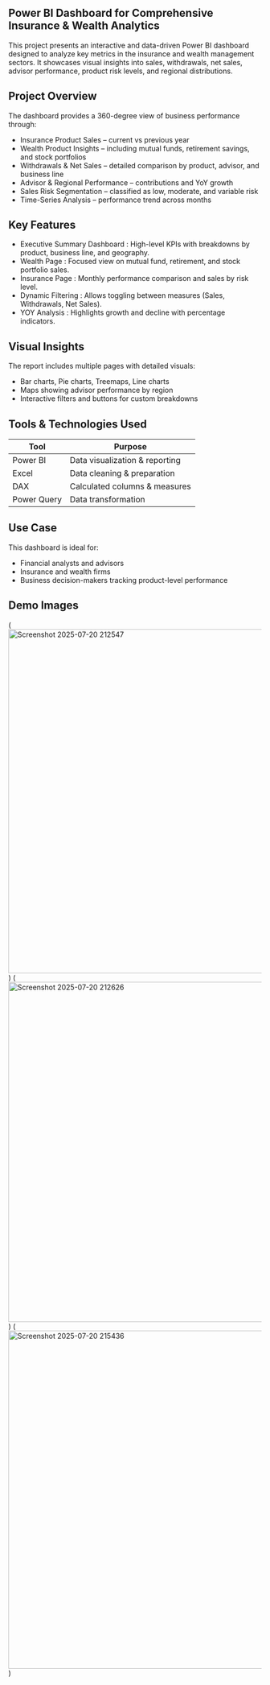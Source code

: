 ## Power BI Dashboard for Comprehensive Insurance & Wealth Analytics

This project presents an interactive and data-driven Power BI dashboard designed to analyze key metrics in the insurance and wealth management sectors. It showcases visual insights into sales, withdrawals, net sales, advisor performance, product risk levels, and regional distributions.

## Project Overview

The dashboard provides a 360-degree view of business performance through:
- Insurance Product Sales – current vs previous year
- Wealth Product Insights – including mutual funds, retirement savings, and stock portfolios
- Withdrawals & Net Sales – detailed comparison by product, advisor, and business line
- Advisor & Regional Performance – contributions and YoY growth
- Sales Risk Segmentation – classified as low, moderate, and variable risk
- Time-Series Analysis – performance trend across months

## Key Features

- Executive Summary Dashboard : High-level KPIs with breakdowns by product, business line, and geography.
- Wealth Page : Focused view on mutual fund, retirement, and stock portfolio sales.
- Insurance Page : Monthly performance comparison and sales by risk level.
- Dynamic Filtering : Allows toggling between measures (Sales, Withdrawals, Net Sales).
- YOY Analysis : Highlights growth and decline with percentage indicators.

## Visual Insights

The report includes multiple pages with detailed visuals:
- Bar charts, Pie charts, Treemaps, Line charts
- Maps showing advisor performance by region
- Interactive filters and buttons for custom breakdowns

## Tools & Technologies Used

| Tool        | Purpose                      |
|-------------|-------------------------------|
| Power BI    | Data visualization & reporting|
| Excel       | Data cleaning & preparation   |
| DAX         | Calculated columns & measures |
| Power Query | Data transformation           |

## Use Case

This dashboard is ideal for:
- Financial analysts and advisors
- Insurance and wealth firms
- Business decision-makers tracking product-level performance
  
## Demo Images

(<img width="1034" height="684" alt="Screenshot 2025-07-20 212547" src="https://github.com/user-attachments/assets/be148389-8b76-47b0-9ac3-624b1ed24e64" />)
(<img width="1039" height="676" alt="Screenshot 2025-07-20 212626" src="https://github.com/user-attachments/assets/5a576287-d80a-4b6b-a049-60057145e079" />)
(<img width="1058" height="672" alt="Screenshot 2025-07-20 215436" src="https://github.com/user-attachments/assets/4dc98e95-3761-483f-a636-5037a9547779" />)










